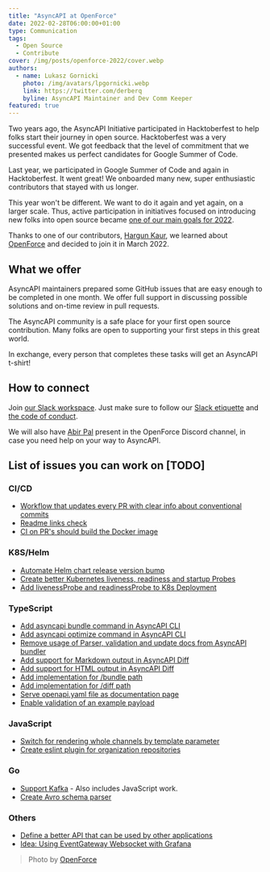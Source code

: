 ```yaml
---
title: "AsyncAPI at OpenForce"
date: 2022-02-28T06:00:00+01:00
type: Communication
tags:
  - Open Source
  - Contribute
cover: /img/posts/openforce-2022/cover.webp
authors:
  - name: Lukasz Gornicki
    photo: /img/avatars/lpgornicki.webp
    link: https://twitter.com/derberq
    byline: AsyncAPI Maintainer and Dev Comm Keeper
featured: true
---
```


Two years ago, the AsyncAPI Initiative participated in Hacktoberfest to help folks start their journey in open source. Hacktoberfest was a very successful event. We got feedback that the level of commitment that we presented makes us perfect candidates for Google Summer of Code. 

Last year, we participated in Google Summer of Code and again in Hacktoberfest. It went great! We onboarded many new, super enthusiastic contributors that stayed with us longer. 

This year won't be different. We want to do it again and yet again, on a larger scale. Thus, active participation in initiatives focused on introducing new folks into open source became [one of our main goals for 2022](https://github.com/asyncapi/community/discussions/193).

Thanks to one of our contributors, [Hargun Kaur](https://www.linkedin.com/in/hkaur008/), we learned about [OpenForce](https://www.openforce.tech/) and decided to join it in March 2022.

## What we offer

AsyncAPI maintainers prepared some GitHub issues that are easy enough to be completed in one month. We offer full support in discussing possible solutions and on-time review in pull requests.

The AsyncAPI community is a safe place for your first open source contribution. Many folks are open to supporting your first steps in this great world.

In exchange, every person that completes these tasks will get an AsyncAPI t-shirt!

## How to connect

Join [our Slack workspace](https://www.asyncapi.com/slack-invite). Just make sure to follow our [Slack etiquette](https://github.com/asyncapi/.github/blob/master/slack-etiquette.md) and [the code of conduct](https://github.com/asyncapi/.github/blob/master/CODE_OF_CONDUCT.md).

We will also have [Abir Pal](https://twitter.com/imabptweets) present in the OpenForce Discord channel, in case you need help on your way to AsyncAPI.

## List of issues you can work on [TODO]

### CI/CD

- [Workflow that updates every PR with clear info about conventional commits](https://github.com/asyncapi/.github/issues/70)
- [Readme links check](https://github.com/asyncapi/.github/issues/92)
- [CI on PR's should build the Docker image](https://github.com/asyncapi/server-api/issues/50)

### K8S/Helm

- [Automate Helm chart release version bump](https://github.com/asyncapi/event-gateway/issues/86)
- [Create better Kubernetes liveness, readiness and startup Probes](https://github.com/asyncapi/event-gateway/issues/77)
- [Add livenessProbe and readinessProbe to K8s Deployment](https://github.com/asyncapi/server-api/issues/57)

### TypeScript

- [Add asyncapi bundle command in AsyncAPI CLI](https://github.com/asyncapi/cli/issues/219)
- [Add asyncapi optimize command in AsyncAPI CLI](https://github.com/asyncapi/cli/issues/218)
- [Remove usage of Parser, validation and update docs from AsyncAPI bundler](https://github.com/asyncapi/bundler/issues/26)
- [Add support for Markdown output in AsyncAPI Diff](https://github.com/asyncapi/diff/issues/84)
- [Add support for HTML output in AsyncAPI Diff](https://github.com/asyncapi/diff/issues/85)
- [Add implementation for /bundle path](https://github.com/asyncapi/server-api/issues/55)
- [Add implementation for /diff path](https://github.com/asyncapi/server-api/issues/56)
- [Serve openapi.yaml file as documentation page](https://github.com/asyncapi/server-api/issues/43)
- [Enable validation of an example payload](https://github.com/asyncapi/studio/issues/200)

### JavaScript

- [Switch for rendering whole channels by template parameter](https://github.com/asyncapi/markdown-template/issues/194)
- [Create eslint plugin for organization repositories](https://github.com/asyncapi/community/issues/238)

### Go

- [Support Kafka](https://github.com/asyncapi/go-watermill-template/issues/126) - Also includes JavaScript work.
- [Create Avro schema parser](https://github.com/asyncapi/parser-go/issues/51)

### Others

- [Define a better API that can be used by other applications](https://github.com/asyncapi/event-gateway/issues/47)
- [Idea: Using EventGateway Websocket with Grafana](https://github.com/asyncapi/event-gateway/issues/60)


> Photo by <a href="https://www.openforce.tech/">OpenForce</a>

